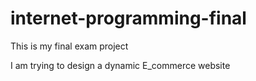 # internet-programming-final

This is my final exam project 

I am trying to design a dynamic E_commerce  website
